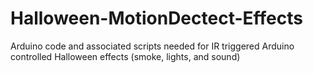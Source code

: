 Halloween-MotionDectect-Effects
===============================

Arduino code and associated scripts needed for IR triggered Arduino controlled Halloween effects (smoke, lights, and sound)
